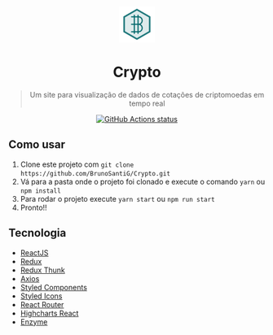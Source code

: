 <p align="center">
<img width="70px" height="70px" alt="logo" src="https://github.com/BrunoSantiG/Crypto/blob/main/src/assets/img/logo.png">
</p>
<h1 align="center">Crypto</h1>

<blockquote align="center">Um site para visualização de dados de cotações de criptomoedas em tempo real</blockquote>

<p align="center">
  <a href="https://github.com/BrunoSantiG/Crypto"><img alt="GitHub Actions status" src="https://github.com/BrunoSantiG/Crypto/workflows/Build/badge.svg"></a>
</p>

## Como usar

1.  Clone este projeto com `git clone https://github.com/BrunoSantiG/Crypto.git`
2.  Vá para a pasta onde o projeto foi clonado e execute o comando `yarn` ou `npm install`
3.  Para rodar o projeto execute `yarn start` ou `npm run start`
4.  Pronto!!

## Tecnologia

-   [ReactJS](https://pt-br.reactjs.org)
-   [Redux](https://redux.js.org)
-   [Redux Thunk](https://github.com/reduxjs/redux-thunk)
-   [Axios](https://github.com/axios/axios)
-   [Styled Components](https://styled-components.com)
-   [Styled Icons](https://styled-icons.js.org)
-   [React Router](https://reactrouter.com)
-   [Highcharts React](https://github.com/highcharts/highcharts-react)
-   [Enzyme](https://github.com/enzymejs/enzyme)

